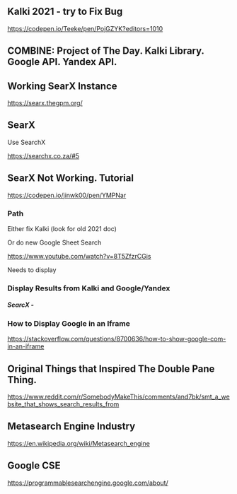 ## Kalki 2021 - try to Fix Bug

https://codepen.io/Teeke/pen/PojGZYK?editors=1010

## COMBINE: Project of The Day. Kalki Library. Google API. Yandex API. 

## Working SearX Instance

https://searx.thegpm.org/

## SearX

Use SearchX

https://searchx.co.za/#5

## SearX Not Working. Tutorial

https://codepen.io/jinwk00/pen/YMPNar

### Path

Either fix Kalki (look for old 2021 doc)

Or do new Google Sheet Search

https://www.youtube.com/watch?v=8T5ZfzrCGis

Needs to display

### Display Results from Kalki and Google/Yandex

##### SearcX - 

### How to Display Google in an Iframe

https://stackoverflow.com/questions/8700636/how-to-show-google-com-in-an-iframe

## Original Things that Inspired The Double Pane Thing.

https://www.reddit.com/r/SomebodyMakeThis/comments/and7bk/smt_a_website_that_shows_search_results_from

## Metasearch Engine Industry

https://en.wikipedia.org/wiki/Metasearch_engine

## Google CSE

https://programmablesearchengine.google.com/about/
